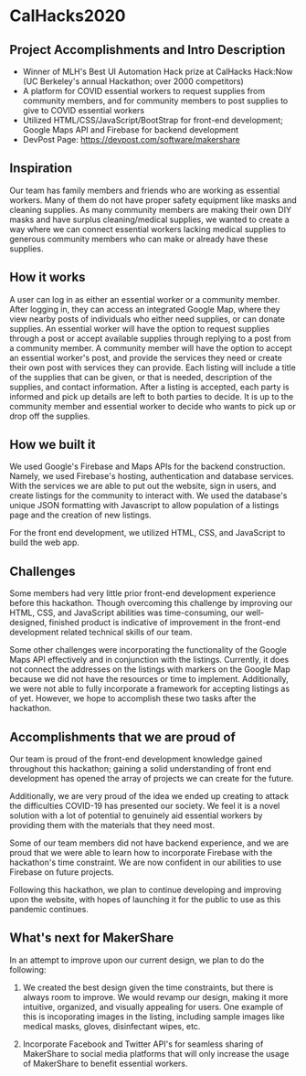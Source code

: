 # CalHacks2020

## Project Accomplishments and Intro Description

- Winner of MLH's Best UI Automation Hack prize at CalHacks Hack:Now (UC Berkeley's annual Hackathon; over 2000 competitors)
- A platform for COVID essential workers to request supplies from community members, and for community members to post supplies to give to COVID essential workers
- Utilized HTML/CSS/JavaScript/BootStrap for front-end development; Google Maps API and Firebase for backend development
- DevPost Page: https://devpost.com/software/makershare

## Inspiration

Our team has family members and friends who are working as essential workers. Many of them do not have proper safety equipment like masks and cleaning supplies. As many community members are making their own DIY masks and have surplus cleaning/medical supplies, we wanted to create a way where we can connect essential workers lacking medical supplies to generous community members who can make or already have these supplies.

## How it works

A user can log in as either an essential worker or a community member. After logging in, they can access an integrated Google Map, where they view nearby posts of individuals who either need supplies, or can donate supplies. An essential worker will have the option to request supplies through a post or accept available supplies through replying to a post from a community member. A community member will have the option to accept an essential worker's post, and provide the services they need or create their own post with services they can provide. Each listing will include a title of the supplies that can be given, or that is needed, description of the supplies, and contact information. After a listing is accepted, each party is informed and pick up details are left to both parties to decide. It is up to the community member and essential worker to decide who wants to pick up or drop off the supplies.

## How we built it

We used Google's Firebase and Maps APIs for the backend construction. Namely, we used Firebase's hosting, authentication and database services. With the services we are able to put out the website, sign in users, and create listings for the community to interact with. We used the database's unique JSON formatting with Javascript to allow population of a listings page and the creation of new listings.

For the front end development, we utilized HTML, CSS, and JavaScript to build the web app.

## Challenges

Some members had very little prior front-end development experience before this hackathon. Though overcoming this challenge by improving our HTML, CSS, and JavaScript abilities was time-consuming, our well-designed, finished product is indicative of improvement in the front-end development related technical skills of our team. 

Some other challenges were incorporating the functionality of the Google Maps API effectively and in conjunction with the listings. Currently, it does not connect the addresses on the listings with markers on the Google Map because we did not have the resources or time to implement. Additionally, we were not able to fully incorporate a framework for accepting listings as of yet. However, we hope to accomplish these two tasks after the hackathon.

## Accomplishments that we are proud of

Our team is proud of the front-end development knowledge gained throughout this hackathon; gaining a solid understanding of front end development has opened the array of projects we can create for the future. 

Additionally, we are very proud of the idea we ended up creating to attack the difficulties COVID-19 has presented our society. We feel it is a novel solution with a lot of potential to genuinely aid essential workers by providing them with the materials that they need most. 

Some of our team members did not have backend experience, and we are proud that we were able to learn how to incorporate Firebase with the hackathon's time constraint. We are now confident in our abilities to use Firebase on future projects. 

Following this hackathon, we plan to continue developing and improving upon the website, with hopes of launching it for the public to use as this pandemic continues.

## What's next for MakerShare

In an attempt to improve upon our current design, we plan to do the following: 

1) We created the best design given the time constraints, but there is always room to improve. We would revamp our design, making it more intuitive, organized, and visually appealing for users. One example of this is incoporating images in the listing, including sample images like medical masks, gloves, disinfectant wipes, etc.

2) Incorporate Facebook and Twitter API's for seamless sharing of MakerShare to social media platforms that will only increase the usage of MakerShare to benefit essential workers. 
